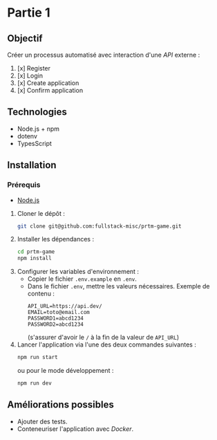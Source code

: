 # Partie 1
## Objectif
Créer un processus automatisé avec interaction d'une *API* externe :
1. [x] Register
2. [x] Login
3. [x] Create application
4. [x] Confirm application

## Technologies
- Node.js + npm
- dotenv
- TypesScript

## Installation
### Prérequis
- [Node.js](https://nodejs.org/en/download/)

1. Cloner le dépôt :
   ```bash
   git clone git@github.com:fullstack-misc/prtm-game.git
   ```
2. Installer les dépendances :
   ```bash
   cd prtm-game
   npm install
   ```
3. Configurer les variables d'environnement :
    - Copier le fichier `.env.example` en `.env`.
    - Dans le fichier `.env`, mettre les valeurs nécessaires. Exemple de contenu :
      ```
      API_URL=https://api.dev/
      EMAIL=toto@email.com
      PASSWORD1=abcd1234
      PASSWORD2=abcd1234
      ```
      (s'assurer d'avoir le `/` à la fin de la valeur de `API_URL`)
4. Lancer l'application via l'une des deux commandes suivantes :
   ```bash
   npm run start
   ```
   ou pour le mode développement :
   ```bash
   npm run dev
   ```

## Améliorations possibles
- Ajouter des tests.
- Conteneuriser l'application avec *Docker*.
